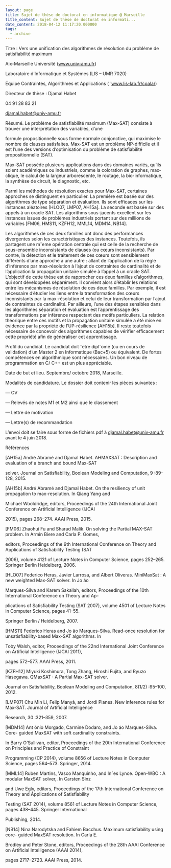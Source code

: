 ```yaml
---
layout: page
title: Sujet de thèse de doctorat en informatique @ Marseille
title_content: Sujet de thèse de doctorat en informati...
date_content: 2018-04-12 11:17:20.000000
tags:
  - archive
---
```

Titre : Vers une unification des algorithmes de résolution du problème de
satisfiabilité maximum



Aix-Marseille Université (www.univ-amu.fr)



Laboratoire d’Informatique et Systèmes (LIS – UMR 7020)



Equipe Contraintes, Algorithmes et Applications ( ́ www.lis-lab.fr/coala/)



Directeur de thèse : Djamal Habet



04 91 28 83 21



djamal.habet@univ-amu.fr





Résumé. Le problème de satisfiabilité maximum (Max-SAT) consiste à trouver une
interprétation des variables, d’une



formule propositionnelle sous forme normale conjonctive, qui maximise le
nombre de clauses satisfaites. Max-SAT est un problème NP-difficile et il est
l’une des versions d’optimisation du problème de satisfiabilité
propositionnelle (SAT).



Max-SAT possède plusieurs applications dans des domaines variés, qu’ils soient
académiques ou industriels, comme la coloration de graphes, max-clique, le
calcul de la largeur arborescente, le routage, la bio-informatique, la
synthèse de circuit, le diagnostic, etc.



Parmi les méthodes de résolution exactes pour Max-SAT, certaines approches se
distinguent en particulier. La première est basée sur des algorithmes de type
séparation et évaluation. Ils sont efficaces sur les instances aléatoires
[HLO07, LMP07, AH15a]. La seconde est basée sur des appels à un oracle SAT.
Les algorithms sous-jacents excellent sur les instances issues de problèmes
industriels portant sur des millions de variables [FM06, HMS11, KZFH12, MML14,
MDM14, NB14].



Les algorithmes de ces deux familles ont donc des performances divergentes
selon les caractéristiques des instances. Toutefois, ils partagent une mˆeme
opération centrale qui est celle de la recherche de sous-ensemble
inconsistants de clauses (ou cœurs inconsistants). Par contre, la détection et
le traitement de ces cœurs sont sensiblement différents d’une approche à une
autre : allant de l’application de la règle d’inférence par max-résolution à
l’ajout de contraintes de cardinalité et de l’application la propagation
unitaire simulée à l’appel à un oracle SAT. L’objectif de cette thèse est de
rapprocher ces deux familles d’algorithmes, qui sont développées séparément.
Il convient alors d’établir les relations entre les mécanismes de résolution
de ces deux familles. Par exemple, il est nécessaire d’étudier les liens entre
la transformation des cœurs inconsistants par la max-résolution et celui de
leur transformation par l’ajout de contraintes de cardinalité. Par ailleurs,
l’une des étapes sensibles dans les algorithmes séparation et évaluation est
l’apprentissage des transformations par inférence respectant des motifs
particuliers. La relation théorique entre ces motifs et la propagation
unitaire simulée a été mise en évidence par la propriété de l’UP-résilience
[AH15b]. Il reste toutefois nécessaire de concevoir des algorithmes capables
de vérifier efficacement cette propriété afin de généraliser cet
apprentissage.





Profil du candidat. Le candidat doit ˆetre diplˆomé (ou en cours de
validation) d’un Master 2 en Informatique (Bac+5) ou équivalent. De fortes
compétences en algorithmique sont nécessaires. Un bon niveau de programmation
en C/ C++ est un plus appréciable.



Date de but et lieu. Septembre/ octobre 2018, Marseille.





Modalités de candidature. Le dossier doit contenir les pièces suivantes :



— CV



— Relevés de notes M1 et M2 ainsi que le classement



— Lettre de motivation



— Lettre(s) de recommandation





L’envoi doit se faire sous forme de fichiers pdf à djamal.habet@univ-amu.fr
avant le 4 juin 2018.







Références





[AH15a] André Abramé and Djamal Habet. AHMAXSAT : Description and evaluation
of a branch and bound Max-SAT





solver. Journal on Satisfiability, Boolean Modeling and Computation, 9
:89–128, 2015.





[AH15b] André Abramé and Djamal Habet. On the resiliency of unit propagation
to max-resolution. In Qiang Yang and





Michael Wooldridge, editors, Proceedings of the 24th International Joint
Conference on Artificial Intelligence (IJCAI





2015), pages 268–274. AAAI Press, 2015.





[FM06] Zhaohui Fu and Sharad Malik. On solving the Partial MAX-SAT problem. In
Armin Biere and Carla P. Gomes,





editors, Proceedings of the 9th International Conference on Theory and
Applications of Satisfiability Testing (SAT





2006), volume 4121 of Lecture Notes in Computer Science, pages 252–265.
Springer Berlin Heidelberg, 2006.





[HLO07] Federico Heras, Javier Larrosa, and Albert Oliveras. MiniMaxSat : A
new weighted Max-SAT solver. In Jo ̃ao









Marques-Silva and Karem Sakallah, editors, Proceedings of the 10th
International Conference on Theory and Ap-





plications of Satisfiability Testing (SAT 2007), volume 4501 of Lecture Notes
in Computer Science, pages 41–55.









Springer Berlin / Heidelberg, 2007.





[HMS11] Federico Heras and Jo ̃ao Marques-Silva. Read-once resolution for
unsatisfiability-based Max-SAT algorithms. In





Toby Walsh, editor, Proceedings of the 22nd International Joint Conference on
Artificial Intelligence (IJCAI 2011),





pages 572–577. AAAI Press, 2011.





[KZFH12] Miyuki Koshimura, Tong Zhang, Hiroshi Fujita, and Ryuzo Hasegawa.
QMaxSAT : A Partial Max-SAT solver.





Journal on Satisfiability, Boolean Modeling and Computation, 8(1/2) :95–100,
2012.





[LMP07] Chu Min Li, Felip Manyà, and Jordi Planes. New inference rules for
Max-SAT. Journal of Artificial Intelligence





Research, 30 :321–359, 2007.





[MDM14] Ant ́onio Morgado, Carmine Dodaro, and Jo ̃ao Marques-Silva. Core-
guided MaxSAT with soft cardinality constraints.





In Barry O’Sullivan, editor, Proceedings of the 20th International Conference
on Principles and Practice of Constraint





Programming (CP 2014), volume 8656 of Lecture Notes in Computer Science, pages
564–573. Springer, 2014.





[MML14] Ruben Martins, Vasco Manquinho, and Inˆes Lynce. Open-WBO : A modular
MaxSAT solver,. In Carsten Sinz





and Uwe Egly, editors, Proceedings of the 17th International Conference on
Theory and Applications of Satisfiability





Testing (SAT 2014), volume 8561 of Lecture Notes in Computer Science, pages
438–445. Springer International





Publishing, 2014.





[NB14] Nina Narodytska and Fahiem Bacchus. Maximum satisfiability using core-
guided MaxSAT resolution. In Carla E.





Brodley and Peter Stone, editors, Proceedings of the 28th AAAI Conference on
Artificial Intelligence (AAAI 2014),





pages 2717–2723. AAAI Press, 2014.

